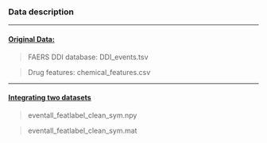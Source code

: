 ### Data description


-------------------------------------
#### [Original Data: ](https://drive.google.com/open?id=0BwRCD1KhUFkxSVFNNW5zZkNzRjg)

> FAERS DDI database: DDI_events.tsv

> Drug features: chemical_features.csv

-------------------------------------

#### [Integrating two datasets](https://drive.google.com/open?id=0BwRCD1KhUFkxVV9maXpIYVdYN3M)

> eventall_featlabel_clean_sym.npy

> eventall_featlabel_clean_sym.mat


